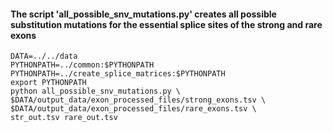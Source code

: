 #### The script 'all_possible_snv_mutations.py' creates all possible substitution mutations for the essential splice sites of the strong and rare exons

	DATA=../../data
	PYTHONPATH=../common:$PYTHONPATH
	PYTHONPATH=../create_splice_matrices:$PYTHONPATH
	export PYTHONPATH
	python all_possible_snv_mutations.py \
	$DATA/output_data/exon_processed_files/strong_exons.tsv \
	$DATA/output_data/exon_processed_files/rare_exons.tsv \
	str_out.tsv rare_out.tsv
